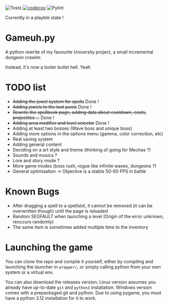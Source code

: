 ![Tests](https://github.com/NolanMascrier/Gameuh.py/actions/workflows/tests.yml/badge.svg) [![codecov](https://codecov.io/gh/NolanMascrier/Gameuh.py/branch/main/graph/badge.svg)](https://codecov.io/gh/NolanMascrier/Gameuh.py) ![Pylint](https://img.shields.io/endpoint?url=https://raw.githubusercontent.com/NolanMascrier/Gameuh.py/refs/heads/gh-pages/pylint-badge.json?refresh=true)

Currently in a playble state !
# Gameuh.py
A python rewrite of my favourite University project, a small incremental dungeon crawler.

Instead, it's now a looter bullet hell. Yeah
# TODO list
* ~~Adding the jewel system for spells~~ Done !
* ~~Adding jewels to the loot pools~~ Done !
* ~~Rewrite the spellbook page, adding data about cooldown, costs, projectiles ...~~ Done !
* ~~Adding area modifier and level selector~~ Done !
* Adding at least two bosses (Wave boss and unique boss)
* Adding more options in the options menu (gamma, color correction, etc)
* Real saving system
* Adding general content
* Deciding on a art style and theme (thinking of going for Mechas ?)
* Sounds and musics ?
* Lore and story mode ?
* More game modes (boss rush, rogue like infinite waves, dungeons ?)
* General optimisation -> Objective is a stable 50-60 FPS in battle

# Known Bugs
* After dragging a spell to a spellslot, it cannot be removed (it can be overwritten though) until the page is reloaded
* Random SEGFAULT when launching a level (Origin of the error unknown, reoccurs randomly)
* The same item is sometimes added multiple time to the inventory

# Launching the game
You can clone the repo and compile it yourself, either by compiling and launching the launcher in `wrapper/`, or simply calling python from your own system or a virtual env.

You can also download the releases version; Linux version assumes you already have up-to-date `git` and `python3` installation. Windows version comes with a prepackaged git and python. Due to using pygame, you must have a python 3.12 installation for it to work.
